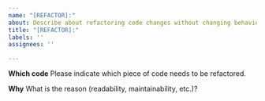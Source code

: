 ```yaml
---
name: "[REFACTOR]:"
about: Describe about refactoring code changes without changing behaviour
title: "[REFACTOR]:"
labels: ''
assignees: ''

---
```


**Which code**
Please indicate which piece of code needs to be refactored.

**Why**
What is the reason (readability, maintainability, etc.)?
